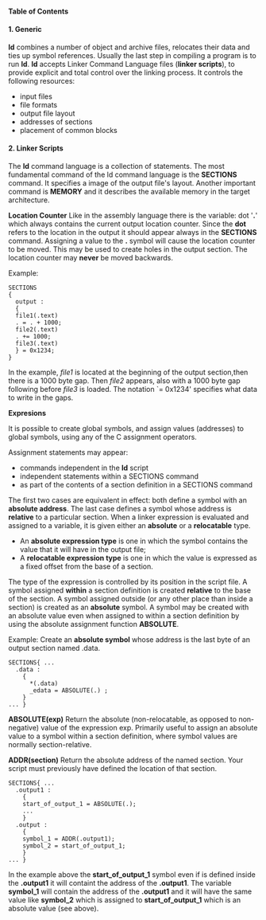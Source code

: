 <a name="table-of-contents"></a>
#### Table of Contents ####




#### 1. Generic ####

**ld** combines a number of object and archive files, relocates their data and ties up symbol references. Usually the last step in compiling a program is to run **ld**.
**ld** accepts Linker Command Language files (**linker scripts**), to provide explicit and total control over the linking process. It controls the following resources:
+ input files
+ file formats
+ output file layout
+ addresses of sections
+ placement of common blocks


#### 2. Linker Scripts ####

The **ld** command language is a collection of statements. The most fundamental command of the ld command language is the **SECTIONS** command. It specifies a image of the output file's layout. Another important command is **MEMORY** and it describes the available memory in the target architecture.

**Location Counter** 
Like in the assembly language there is the variable: dot  '**.**' which always contains the current output location counter.  Since the **dot** refers to the location in the output it should appear always in the **SECTIONS** command. Assigning a value to the **.** symbol will cause the location counter to be moved. This may be used to create holes in the output section. The location counter may **never** be moved backwards.

Example:

```
SECTIONS
{
  output :
  {
  file1(.text)
  . = . + 1000;
  file2(.text)
  . += 1000;
  file3(.text)
  } = 0x1234;
}
```

In the example, *file1* is located at the beginning of the output section,then there is a 1000 byte gap. Then *file2* appears, also with a 1000 byte gap following before *file3* is loaded. The notation `= 0x1234' specifies what data to write in the gaps.

**Expresions**

It is possible to create global symbols, and assign values (addresses) to global symbols, using any of the C assignment operators.

Assignment statements may appear:
+ commands independent in  the **ld** script
+ independent statements within a SECTIONS command
+ as part of the contents of a section definition in a SECTIONS command

The first two cases are equivalent in effect: both define a symbol with an **absolute address**. The last case defines a symbol whose address is **relative** to a particular section. 
When a linker expression is evaluated and assigned to a variable, it is given either an **absolute** or a **relocatable** type. 
+ An **absolute expression type** is one in which the symbol contains the value that it will have in the output file; 
+ A **relocatable expression type** is one in which the value is expressed as a fixed offset from the base of a section.

The type of the expression is controlled by its position in the script file. A symbol assigned **within** a section definition is created **relative** to the base of the section. A symbol assigned outside (or any other place than inside a section) is created as an **absolute** symbol. A symbol may be created with an absolute value even when assigned to within a section definition by using the absolute assignment function **ABSOLUTE**.

Example: Create an **absolute symbol** whose address is the last byte of an output section named .data.
```
SECTIONS{ ...
  .data : 
    {
      *(.data)
      _edata = ABSOLUTE(.) ;
    } 
... }
```

**ABSOLUTE(exp)**
Return the absolute (non-relocatable, as opposed to non-negative) value of the expression exp. Primarily useful to assign an absolute value to a symbol within a section definition, where symbol values are normally section-relative.

**ADDR(section)**
Return the absolute address of the named section. Your script must previously have defined the location of that section.

```
SECTIONS{ ...
  .output1 :
    { 
    start_of_output_1 = ABSOLUTE(.);
    ...
    }
  .output :
    {
    symbol_1 = ADDR(.output1);
    symbol_2 = start_of_output_1;
    }
... }
```

In the example above the **start_of_output_1** symbol even if is defined inside the **.output1** it will containt the address of the **.output1**. The variable **symbol_1** will contain the address of the **.output1** and it will have the same value like **symbol_2** which is assigned to **start_of_output_1** which is an absolute value (see above).

